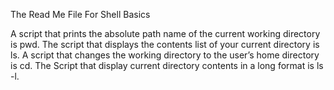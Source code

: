 The Read Me File For Shell Basics

A script that prints the absolute path name of the current working directory is pwd.
The script that displays the contents list of your current directory is ls.
A script that changes the working directory to the user’s home directory is cd.
The Script that display current directory contents in a long format is ls -l.
